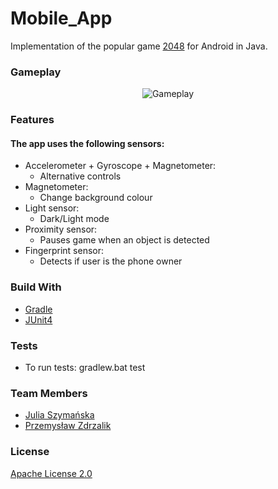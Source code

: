 # Mobile_App
Implementation of the popular game [2048](https://en.wikipedia.org/wiki/2048_(video_game)) for Android in Java. 


### Gameplay
<p align="center">

<img src="https://github.com/JuliaSzymanska/Mobile_App/blob/master/.github/video/gameplay.gif" alt="Gameplay" />

</p>

### Features
#### The app uses the following sensors:
* Accelerometer + Gyroscope + Magnetometer:
    * Alternative controls
* Magnetometer:
    * Change background colour
* Light sensor:
    * Dark/Light mode
* Proximity sensor:
    * Pauses game when an object is detected
* Fingerprint sensor:
    * Detects if user is the phone owner

### Build With
* [Gradle](https://gradle.org/)
* [JUnit4](https://junit.org/junit4/)

### Tests

- To run tests: gradlew.bat test

### Team Members
* [Julia Szymańska](https://github.com/JuliaSzymanska)
* [Przemysław Zdrzalik](https://github.com/ZdrzalikPrzemyslaw)

### License

[Apache License 2.0](https://github.com/JuliaSzymanska/Mobile_App/blob/master/LICENSE)
